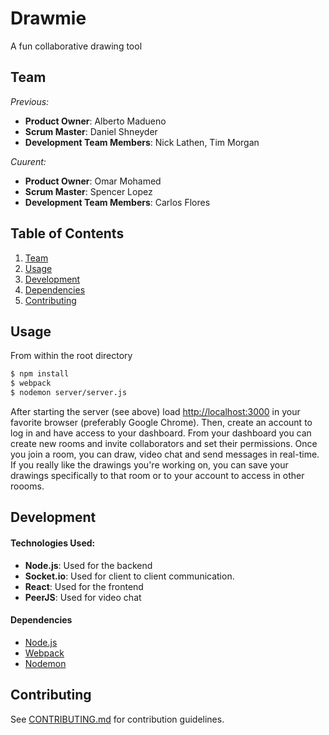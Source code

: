 # Drawmie

A fun collaborative drawing tool

## Team
*Previous:*
  - __Product Owner__: Alberto Madueno
  - __Scrum Master__: Daniel Shneyder
  - __Development Team Members__: Nick Lathen, Tim Morgan

*Cuurent:*
  - __Product Owner__: Omar Mohamed
  - __Scrum Master__: Spencer Lopez
  - __Development Team Members__: Carlos Flores

## Table of Contents

1. [Team](#team)
1. [Usage](#usage)
1. [Development](#development)
  1. [Dependencies](#dependencies)
1. [Contributing](#contributing)

## Usage
From within the root directory

```sh
$ npm install
$ webpack
$ nodemon server/server.js
```

After starting the server (see above) load [http://localhost:3000](http://localhost:3000) in your favorite
browser (preferably Google Chrome). Then, create an account to log in and have access to your dashboard. From
your dashboard you can create new rooms and invite collaborators and set their permissions. Once you join a room,
you can draw, video chat and send messages in real-time. If you really like the drawings you're working on, you
can save your drawings specifically to that room or to your account to access in other roooms.

## Development
#### Technologies Used:
- __Node.js__: Used for the backend
- __Socket.io__: Used for client to client communication.
- __React__: Used for the frontend
- __PeerJS__: Used for video chat

#### Dependencies

- [Node.js](https://nodejs.org/en/)
- [Webpack](https://www.npmjs.com/package/webpack)
- [Nodemon](https://www.npmjs.com/package/nodemon)




## Contributing

See [CONTRIBUTING.md](CONTRIBUTING.md) for contribution guidelines.
